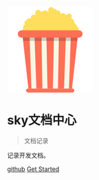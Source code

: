 ![logo](images/logo.png)

# sky文档中心

> 文档记录

记录开发文档。

[github](https://github.com/wylttt)
[Get Started](README.md)
